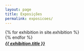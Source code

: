 ```yaml
---
layout: page
title: Exposições
permalink: exposicoes/
---
```


<section>
	{% for exhibition in site.exhibition %}
		<article class="s1_0 s2_0 s3_0 s4_1"></article>
		<article class="s1_1 s2_2 s3_2 s4_3 exhibition-thumb" style="background-image: url({{ site.baseurl }}/img{{ exhibition.url | remove: '.html'}}{{ exhibition.url | remove: '.html' | remove: '/exposicoes'}}-thumb.jpg)">
		    <a href="{{ site.baseurl }}{{exhibition.url}}" style="position: absolute; width: 100%; height: 100%;">
		        <h5 class="expo-thumb-titulo">{{ exhibition.title }}</h5>
		    </a>
		</article>
	{% endfor %}
</section>